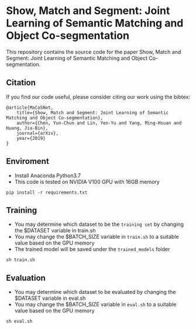 # Show, Match and Segment: Joint Learning of Semantic Matching and Object Co-segmentation

This repository contains the source code for the paper Show, Match and Segment: Joint Learning of Semantic Matching and Object Co-segmentation.

## Citation
If you find our code useful, please consider citing our work using the bibtex:
```
@article{MaCoSNet,
    title={Show, Match and Segment: Joint Learning of Semantic Matching and Object Co-segmentation},
    author={Chen, Yun-Chun and Lin, Yen-Yu and Yang, Ming-Hsuan and Huang, Jia-Bin},
    journal={arXiv},
    year={2019}
}
```

## Enviroment
 - Install Anaconda Python3.7
 - This code is tested on NVIDIA V100 GPU with 16GB memory
 
``` 
pip install -r requirements.txt
```

## Training
 - You may determine which dataset to be the `training set` by changing the $DATASET variable in train.sh
 - You may change the $BATCH_SIZE variable in `train.sh` to a suitable value based on the GPU memory
 - The trained model will be saved under the `trained_models` folder
 
``` 
sh train.sh
```


## Evaluation
 - You may determine which dataset to be evaluated by changing the $DATASET variable in eval.sh
 - You may change the $BATCH_SIZE variable in `eval.sh` to a suitable value based on the GPU memory
 
``` 
sh eval.sh
```
